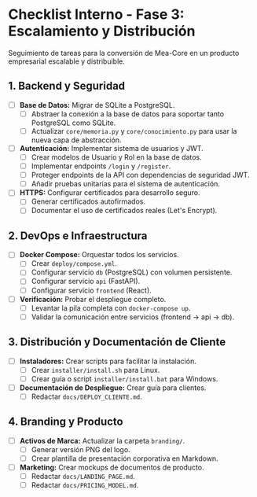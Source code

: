 # Checklist Interno - Fase 3: Escalamiento y Distribución

Seguimiento de tareas para la conversión de Mea-Core en un producto empresarial escalable y distribuible.

## 1. Backend y Seguridad
- [ ] **Base de Datos:** Migrar de SQLite a PostgreSQL.
  - [ ] Abstraer la conexión a la base de datos para soportar tanto PostgreSQL como SQLite.
  - [ ] Actualizar `core/memoria.py` y `core/conocimiento.py` para usar la nueva capa de abstracción.
- [ ] **Autenticación:** Implementar sistema de usuarios y JWT.
  - [ ] Crear modelos de Usuario y Rol en la base de datos.
  - [ ] Implementar endpoints `/login` y `/register`.
  - [ ] Proteger endpoints de la API con dependencias de seguridad JWT.
  - [ ] Añadir pruebas unitarias para el sistema de autenticación.
- [ ] **HTTPS:** Configurar certificados para desarrollo seguro.
  - [ ] Generar certificados autofirmados.
  - [ ] Documentar el uso de certificados reales (Let's Encrypt).

## 2. DevOps e Infraestructura
- [ ] **Docker Compose:** Orquestar todos los servicios.
  - [ ] Crear `deploy/compose.yml`.
  - [ ] Configurar servicio `db` (PostgreSQL) con volumen persistente.
  - [ ] Configurar servicio `api` (FastAPI).
  - [ ] Configurar servicio `frontend` (React).
- [ ] **Verificación:** Probar el despliegue completo.
  - [ ] Levantar la pila completa con `docker-compose up`.
  - [ ] Validar la comunicación entre servicios (frontend -> api -> db).

## 3. Distribución y Documentación de Cliente
- [ ] **Instaladores:** Crear scripts para facilitar la instalación.
  - [ ] Crear `installer/install.sh` para Linux.
  - [ ] Crear guía o script `installer/install.bat` para Windows.
- [ ] **Documentación de Despliegue:** Crear guía para clientes.
  - [ ] Redactar `docs/DEPLOY_CLIENTE.md`.

## 4. Branding y Producto
- [ ] **Activos de Marca:** Actualizar la carpeta `branding/`.
  - [ ] Generar versión PNG del logo.
  - [ ] Crear plantilla de presentación corporativa en Markdown.
- [ ] **Marketing:** Crear mockups de documentos de producto.
  - [ ] Redactar `docs/LANDING_PAGE.md`.
  - [ ] Redactar `docs/PRICING_MODEL.md`.
